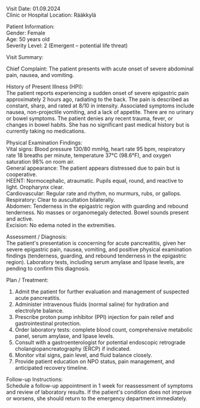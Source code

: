 Visit Date: 01.09.2024  
Clinic or Hospital Location: Rääkkylä  

Patient Information:  
Gender: Female  
Age: 50 years old  
Severity Level: 2 (Emergent – potential life threat)

Visit Summary:

Chief Complaint: The patient presents with acute onset of severe abdominal pain, nausea, and vomiting.

History of Present Illness (HPI):  
The patient reports experiencing a sudden onset of severe epigastric pain approximately 2 hours ago, radiating to the back. The pain is described as constant, sharp, and rated at 8/10 in intensity. Associated symptoms include nausea, non-projectile vomiting, and a lack of appetite. There are no urinary or bowel symptoms. The patient denies any recent trauma, fever, or changes in bowel habits. She has no significant past medical history but is currently taking no medications.

Physical Examination Findings:  
Vital signs: Blood pressure 130/80 mmHg, heart rate 95 bpm, respiratory rate 18 breaths per minute, temperature 37°C (98.6°F), and oxygen saturation 98% on room air.  
General appearance: The patient appears distressed due to pain but is cooperative.  
HEENT: Normocephalic, atraumatic. Pupils equal, round, and reactive to light. Oropharynx clear.  
Cardiovascular: Regular rate and rhythm, no murmurs, rubs, or gallops.  
Respiratory: Clear to auscultation bilaterally.  
Abdomen: Tenderness in the epigastric region with guarding and rebound tenderness. No masses or organomegaly detected. Bowel sounds present and active.  
Excision: No edema noted in the extremities.  

Assessment / Diagnosis:  
The patient's presentation is concerning for acute pancreatitis, given her severe epigastric pain, nausea, vomiting, and positive physical examination findings (tenderness, guarding, and rebound tenderness in the epigastric region). Laboratory tests, including serum amylase and lipase levels, are pending to confirm this diagnosis.

Plan / Treatment:  
1. Admit the patient for further evaluation and management of suspected acute pancreatitis.
2. Administer intravenous fluids (normal saline) for hydration and electrolyte balance.
3. Prescribe proton pump inhibitor (PPI) injection for pain relief and gastrointestinal protection.
4. Order laboratory tests: complete blood count, comprehensive metabolic panel, serum amylase, and lipase levels.
5. Consult with a gastroenterologist for potential endoscopic retrograde cholangiopancreatography (ERCP) if indicated.
6. Monitor vital signs, pain level, and fluid balance closely.
7. Provide patient education on NPO status, pain management, and anticipated recovery timeline.

Follow-up Instructions:  
Schedule a follow-up appointment in 1 week for reassessment of symptoms and review of laboratory results. If the patient's condition does not improve or worsens, she should return to the emergency department immediately.